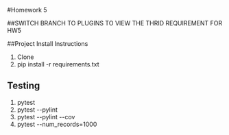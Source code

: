#Homework 5

##SWITCH BRANCH TO PLUGINS TO VIEW THE THRID REQUIREMENT FOR HW5

##Project Install Instructions

1. Clone
2. pip install -r requirements.txt

## Testing

1. pytest
2. pytest --pylint 
3. pytest --pylint --cov
4. pytest --num_records=1000
